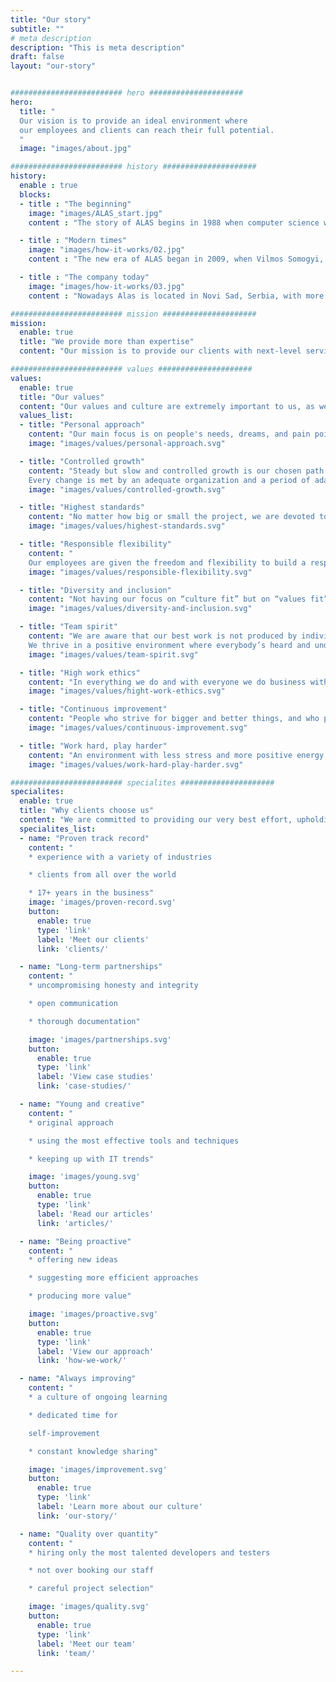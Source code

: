 ```yaml
---
title: "Our story"
subtitle: ""
# meta description
description: "This is meta description"
draft: false
layout: "our-story"


######################### hero #####################
hero:
  title: "
  Our vision is to provide an ideal environment where
  our employees and clients can reach their full potential.
  "
  image: "images/about.jpg"

######################### history #####################
history:
  enable : true
  blocks:
  - title : "The beginning"
    image: "images/ALAS_start.jpg"
    content : "The story of ALAS begins in 1988 when computer science was just finding its footing in Serbia. Sandor Somogyi and Dragan Nedeljkovic, the advocates of the application of computer technology, have joined forces with some of the most important IT developers in Zrenjanin, and founded the company that has become the symbol of change, a synonym of modern times, and the correct way of incorporating and developing information technologies in large agricultural and manufacturing systems."

  - title : "Modern times"
    image: "images/how-it-works/02.jpg"
    content : "The new era of ALAS began in 2009, when Vilmos Somogyi, Sandor's son, took over as CEO. Together with Tibor Dudjik, they shifted the company's focus to outsourcing IT services while upholding the primary ideology of finding the best way to integrate the most recent information technologies into all industries, prioritizing quality, and fostering a welcoming workplace environment for him and his coworkers."

  - title : "The company today"
    image: "images/how-it-works/03.jpg"
    content : "Nowadays Alas is located in Novi Sad, Serbia, with more than [60 experts from different fields on board](/team). Although the company has significantly grown, it has still kept its non-corporate, people-focused approach, home-like atmosphere, and family values at its core. We have [clients from all over the world](/clients) thanks to our enthusiasm for innovation and dedication to quality. With our knowledge and experience, we successfully handle even the most demanding projects in the financial, accounting, and healthcare sectors—fields with zero tolerance for errors."

######################### mission #####################
mission:
  enable: true
  title: "We provide more than expertise"
  content: "Our mission is to provide our clients with next-level service, which includes not just deep domain expertise, but also a sense of ownership and responsibility. We cultivate a culture of loyal and committed colleagues who care and are cared for."

######################### values #####################
values:
  enable: true
  title: "Our values"
  content: "Our values and culture are extremely important to us, as we believe that only an environment that is supportive and collaborative can help us accomplish our maximum."
  values_list:
  - title: "Personal approach"
    content: "Our main focus is on people's needs, dreams, and pain points. They guide us as we try to solve their problems, offer advice, set the direction, and create the optimal work model."
    image: "images/values/personal-approach.svg"

  - title: "Controlled growth"
    content: "Steady but slow and controlled growth is our chosen path.
    Every change is met by an adequate organization and a period of adaptation, taking care that the quality of work is not affected."
    image: "images/values/controlled-growth.svg"

  - title: "Highest standards"
    content: "No matter how big or small the project, we are devoted to giving our very best, maintaining rigorous standards, and holding ourselves accountable for the results. We take great care to fully grasp our client's needs and see the whole picture."
    image: "images/values/highest-standards.svg"

  - title: "Responsible flexibility"
    content: "
    Our employees are given the freedom and flexibility to build a responsible work-life model that reflects the needs of their unique lifestyles while still enabling them to achieve maximum productivity."
    image: "images/values/responsible-flexibility.svg"

  - title: "Diversity and inclusion"
    content: "Not having our focus on “culture fit” but on “values fit” and “culture contribution” helps us hire people who share our goals, not necessarily our viewpoints or backgrounds. Our philosophy is that bringing your authentic self to work, helps build a vibrant community that can move mountains."
    image: "images/values/diversity-and-inclusion.svg"

  - title: "Team spirit"
    content: "We are aware that our best work is not produced by individuals but by collaboration, dependability of each member, putting “us” before “me”, selfless knowledge sharing, everyday encouragement, and support.
    We thrive in a positive environment where everybody’s heard and understood."
    image: "images/values/team-spirit.svg"

  - title: "High work ethics"
    content: "In everything we do and with everyone we do business with, we act with uncompromising honesty and integrity. This specifically means transparent communication, respecting deadlines and budgets, being upfront when errors occur, and taking ownership of everything we do."
    image: "images/values/hight-work-ethics.svg"

  - title: "Continuous improvement"
    content: "People who strive for bigger and better things, and who put extra effort into their individual growth are very precious to us. We are here to guide them on their road to success, empower them to reach their full potential, and shift to a growth mindset."
    image: "images/values/continuous-improvement.svg"

  - title: "Work hard, play harder"
    content: "An environment with less stress and more positive energy is what we all strive for. Alas is about giving everybody their space and a distraction-free environment, as well as opportunities for fun, relaxation, and socializing."
    image: "images/values/work-hard-play-harder.svg"

######################### specialites #####################
specialites:
  enable: true
  title: "Why clients choose us"
  content: "We are committed to providing our very best effort, upholding rigorous standards, and accepting responsibility for the outcomes, regardless of how big or small the project is."
  specialites_list:
  - name: "Proven track record"
    content: "
    * experience with a variety of industries

    * clients from all over the world

    * 17+ years in the business"
    image: 'images/proven-record.svg'
    button:
      enable: true
      type: 'link'
      label: 'Meet our clients'
      link: 'clients/'

  - name: "Long-term partnerships"
    content: "
    * uncompromising honesty and integrity

    * open communication

    * thorough documentation"

    image: 'images/partnerships.svg'
    button:
      enable: true
      type: 'link'
      label: 'View case studies'
      link: 'case-studies/'

  - name: "Young and creative"
    content: "
    * original approach

    * using the most effective tools and techniques

    * keeping up with IT trends"

    image: 'images/young.svg'
    button:
      enable: true
      type: 'link'
      label: 'Read our articles'
      link: 'articles/'

  - name: "Being proactive"
    content: "
    * offering new ideas

    * suggesting more efficient approaches

    * producing more value"

    image: 'images/proactive.svg'
    button:
      enable: true
      type: 'link'
      label: 'View our approach'
      link: 'how-we-work/'

  - name: "Always improving"
    content: "
    * a culture of ongoing learning

    * dedicated time for

    self-improvement

    * constant knowledge sharing"

    image: 'images/improvement.svg'
    button:
      enable: true
      type: 'link'
      label: 'Learn more about our culture'
      link: 'our-story/'

  - name: "Quality over quantity"
    content: "
    * hiring only the most talented developers and testers

    * not over booking our staff

    * careful project selection"

    image: 'images/quality.svg'
    button:
      enable: true
      type: 'link'
      label: 'Meet our team'
      link: 'team/'

---
```


